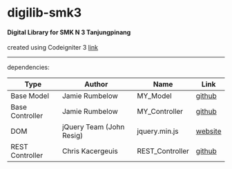 # digilib-smk3

#### Digital Library for SMK N 3 Tanjungpinang

created using Codeigniter 3 [link](https://github.com/bcit-ci/CodeIgniter)

-------------
dependencies:

| Type | Author | Name | Link |
| ----------- | ----------- | ----------- | ----------- |
|Base Model | Jamie Rumbelow | MY_Model | [github](https://github.com/jamierumbelow/codeigniter-base-model) |
| Base Controller | Jamie Rumbelow | MY_Controller | [github](https://github.com/jamierumbelow/codeigniter-base-controller) |
| DOM | jQuery Team (John Resig) | jquery.min.js | [website](https://jquery.com/) |
| REST Controller | Chris Kacergeuis | REST_Controller | [github](https://github.com/chriskacerguis/codeigniter-restserver) |
